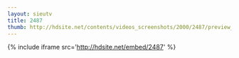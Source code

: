 ```yaml
---
layout: sieutv
title: 2487
thumb: http://hdsite.net/contents/videos_screenshots/2000/2487/preview_360p.mp4.jpg
---
```

{% include iframe src='http://hdsite.net/embed/2487' %}
 
